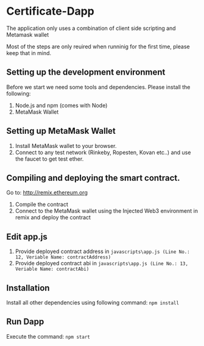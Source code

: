 # Certificate-Dapp
 The application only uses a combination of client side scripting and Metamask wallet

Most of the steps are only reuired when runninig for the first time, please keep that in mind.

## Setting up the development environment 

Before we start we need some tools and dependencies. Please install the following:

1. Node.js and npm (comes with Node)
2. MetaMask Wallet

## Setting up MetaMask Wallet
1. Install MetaMask wallet to your browser.  
2. Connect to any test network (Rinkeby, Ropesten, Kovan etc..) and use the faucet to get test ether. 

## Compiling and deploying the smart contract.
Go to: http://remix.ethereum.org
1. Compile the contract
2. Connect to the MetaMask wallet using the Injected Web3 environment in remix and
deploy the contract


## Edit app.js
1. Provide deployed contract address in `javascripts\app.js (Line No.: 12, Veriable Name: contractAddress)`
2. Provide deployed contract abi in `javascripts\app.js (Line No.: 13, Veriable Name: contractAbi)`


## Installation
Install all other dependencies using following command: `npm install`

## Run Dapp
Execute the command: `npm start`



